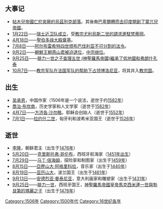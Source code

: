 ## 大事记

  - [帖木兒帝國亡於](../Page/帖木兒帝國.md "wikilink")[突厥的](../Page/突厥.md "wikilink")[烏茲別克部落](../Page/烏茲別克.md "wikilink")。其後裔[巴卑爾轉而去](../Page/巴卑爾.md "wikilink")[印度開創了](../Page/印度.md "wikilink")[蒙兀兒帝國](../Page/蒙兀兒帝國.md "wikilink")。
  - [1月22日](../Page/1月22日.md "wikilink")——[瑞士近卫队成立](../Page/瑞士近卫队.md "wikilink")，受[教宗](../Page/教宗.md "wikilink")[尤利烏斯二世的請求進駐](../Page/尤利烏斯二世.md "wikilink")[梵蒂岡](../Page/梵蒂岡.md "wikilink")。
  - [4月18日](../Page/4月18日.md "wikilink")——[聖伯多祿大殿奠基](../Page/聖伯多祿大殿.md "wikilink")。
  - [7月8日](../Page/7月8日.md "wikilink")——[阿尔布雷希特四世颁布](../Page/阿尔布雷希特四世_\(巴伐利亚\).md "wikilink")[巴伐利亚不可分割的法令](../Page/巴伐利亚.md "wikilink")。
  - [9月2日](../Page/9月2日.md "wikilink")——[朝鮮王朝](../Page/朝鮮王朝.md "wikilink")[燕山君被迫退位](../Page/燕山君.md "wikilink")，[中宗继位](../Page/朝鮮中宗.md "wikilink")。
  - [9月25日](../Page/9月25日.md "wikilink")——[腓力一世之子](../Page/腓力一世_\(卡斯蒂利亚\).md "wikilink")[查理五世
    (神聖羅馬帝國)繼承了](../Page/查理五世_\(神聖羅馬帝國\).md "wikilink")[低地國和](../Page/低地國.md "wikilink")[弗朗什孔泰](../Page/弗朗什孔泰.md "wikilink")
  - [10月7日](../Page/10月7日.md "wikilink")——[教宗军队在](../Page/教宗.md "wikilink")[法国军队的帮助下占领](../Page/法国.md "wikilink")[博洛尼亚](../Page/博洛尼亚.md "wikilink")，将其并入[教宗国](../Page/教宗國.md "wikilink")。

## 出生

  - [吴承恩](../Page/吴承恩.md "wikilink")，中国作家（1506年是一个说法，逝世于约[1582年](../Page/1582年.md "wikilink")）
  - [喬治·布坎南](../Page/喬治·布坎南.md "wikilink")，历史学家和人文学家（逝世于[1582年](../Page/1582年.md "wikilink")）
  - [4月7日](../Page/4月7日.md "wikilink")——[方济各·沙勿略](../Page/聖方濟各沙勿略.md "wikilink")，耶稣会创始人（逝世于[1552年](../Page/1552年.md "wikilink")）
  - [7月1日](../Page/7月1日.md "wikilink")——[拉约什二世](../Page/拉约什二世.md "wikilink")，匈牙利和波希米亚国王（逝世于[1526年](../Page/1526年.md "wikilink")）

## 逝世

  - [李隆](../Page/燕山君.md "wikilink")，朝鲜君主（出生于[1476年](../Page/1476年.md "wikilink")）
  - [5月20日](../Page/5月20日.md "wikilink")——[克里斯托弗·哥伦布](../Page/克里斯托弗·哥伦布.md "wikilink")，西班牙航海家（[1451年出生](../Page/1451年.md "wikilink")）
  - [7月29日](../Page/7月29日.md "wikilink")——[马丁·倍海姆](../Page/马丁·倍海姆.md "wikilink")，探险家和制图家（出生于[1459年](../Page/1459年.md "wikilink")）
  - [8月15日](../Page/8月15日.md "wikilink")——[亞歷山大·阿格里科拉](../Page/亞歷山大·阿格里科拉.md "wikilink")，音乐家（出生于[1440年](../Page/1440年.md "wikilink")）
  - [8月19日](../Page/8月19日.md "wikilink")——[亚历山大](../Page/亚历山大_\(波兰\).md "wikilink")，波兰国王（出生于[1461年](../Page/1461年.md "wikilink")）
  - [9月13日](../Page/9月13日.md "wikilink")——[安德烈亚·曼泰尼亚](../Page/安德烈亚·曼泰尼亚.md "wikilink")，意大利画家和雕塑家（出生于[1431年](../Page/1431年.md "wikilink")）
  - [9月25日](../Page/9月25日.md "wikilink")——[腓力一世](../Page/腓力一世_\(卡斯蒂利亚\).md "wikilink")，西班牙国王，[神聖羅馬帝國皇帝](../Page/神聖羅馬帝國皇帝.md "wikilink")[馬克西米連一世與](../Page/馬克西米連一世.md "wikilink")[勃艮第的瑪麗之子](../Page/勃艮第的瑪麗.md "wikilink")（出生于[1478年](../Page/1478年.md "wikilink")）

[Category:1506年](https://zh.wikipedia.org/wiki/Category:1506年 "wikilink")
[Category:1500年代](https://zh.wikipedia.org/wiki/Category:1500年代 "wikilink")
[Category:16世纪各年](https://zh.wikipedia.org/wiki/Category:16世纪各年 "wikilink")